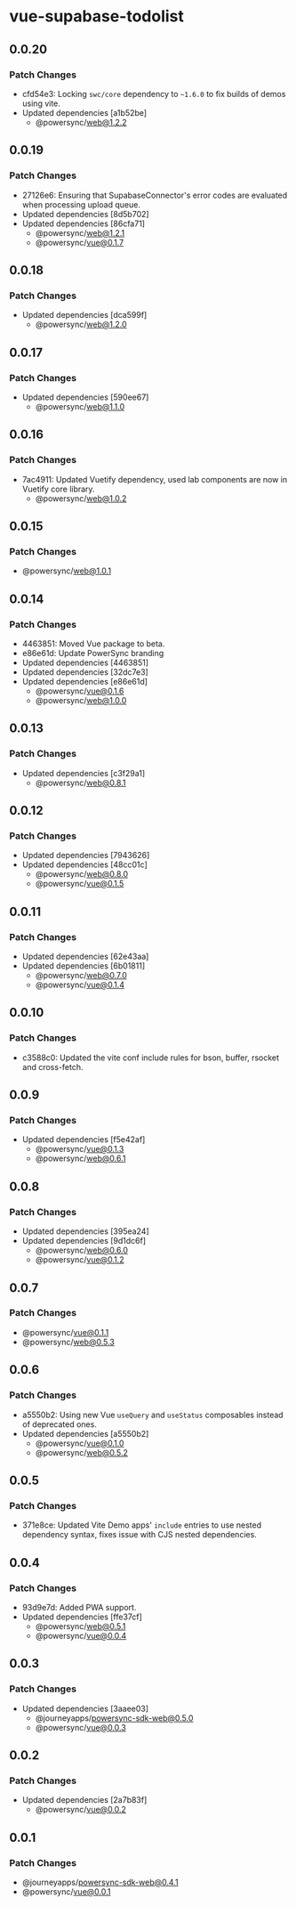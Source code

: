 # vue-supabase-todolist

## 0.0.20

### Patch Changes

- cfd54e3: Locking `swc/core` dependency to `~1.6.0` to fix builds of demos using vite.
- Updated dependencies [a1b52be]
  - @powersync/web@1.2.2

## 0.0.19

### Patch Changes

- 27126e6: Ensuring that SupabaseConnector's error codes are evaluated when processing upload queue.
- Updated dependencies [8d5b702]
- Updated dependencies [86cfa71]
  - @powersync/web@1.2.1
  - @powersync/vue@0.1.7

## 0.0.18

### Patch Changes

- Updated dependencies [dca599f]
  - @powersync/web@1.2.0

## 0.0.17

### Patch Changes

- Updated dependencies [590ee67]
  - @powersync/web@1.1.0

## 0.0.16

### Patch Changes

- 7ac4911: Updated Vuetify dependency, used lab components are now in Vuetify core library.
  - @powersync/web@1.0.2

## 0.0.15

### Patch Changes

- @powersync/web@1.0.1

## 0.0.14

### Patch Changes

- 4463851: Moved Vue package to beta.
- e86e61d: Update PowerSync branding
- Updated dependencies [4463851]
- Updated dependencies [32dc7e3]
- Updated dependencies [e86e61d]
  - @powersync/vue@0.1.6
  - @powersync/web@1.0.0

## 0.0.13

### Patch Changes

- Updated dependencies [c3f29a1]
  - @powersync/web@0.8.1

## 0.0.12

### Patch Changes

- Updated dependencies [7943626]
- Updated dependencies [48cc01c]
  - @powersync/web@0.8.0
  - @powersync/vue@0.1.5

## 0.0.11

### Patch Changes

- Updated dependencies [62e43aa]
- Updated dependencies [6b01811]
  - @powersync/web@0.7.0
  - @powersync/vue@0.1.4

## 0.0.10

### Patch Changes

- c3588c0: Updated the vite conf include rules for bson, buffer, rsocket and cross-fetch.

## 0.0.9

### Patch Changes

- Updated dependencies [f5e42af]
  - @powersync/vue@0.1.3
  - @powersync/web@0.6.1

## 0.0.8

### Patch Changes

- Updated dependencies [395ea24]
- Updated dependencies [9d1dc6f]
  - @powersync/web@0.6.0
  - @powersync/vue@0.1.2

## 0.0.7

### Patch Changes

- @powersync/vue@0.1.1
- @powersync/web@0.5.3

## 0.0.6

### Patch Changes

- a5550b2: Using new Vue `useQuery` and `useStatus` composables instead of deprecated ones.
- Updated dependencies [a5550b2]
  - @powersync/vue@0.1.0
  - @powersync/web@0.5.2

## 0.0.5

### Patch Changes

- 371e8ce: Updated Vite Demo apps' `include` entries to use nested dependency syntax, fixes issue with CJS nested dependencies.

## 0.0.4

### Patch Changes

- 93d9e7d: Added PWA support.
- Updated dependencies [ffe37cf]
  - @powersync/web@0.5.1
  - @powersync/vue@0.0.4

## 0.0.3

### Patch Changes

- Updated dependencies [3aaee03]
  - @journeyapps/powersync-sdk-web@0.5.0
  - @powersync/vue@0.0.3

## 0.0.2

### Patch Changes

- Updated dependencies [2a7b83f]
  - @powersync/vue@0.0.2

## 0.0.1

### Patch Changes

- @journeyapps/powersync-sdk-web@0.4.1
- @powersync/vue@0.0.1
